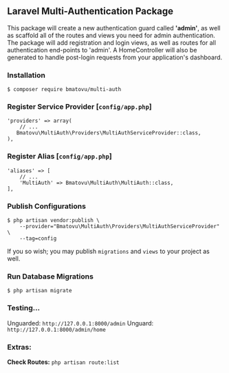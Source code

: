 ## Laravel Multi-Authentication Package
This package will create a new authentication guard called **'admin'**, as well as scaffold all of the routes and views you need for admin authentication. 
The package will add registration and login views, as well as routes for all authentication end-points to 'admin'.
A HomeController will also be generated to handle post-login requests from your application's dashboard.

### Installation
`$ composer require bmatovu/multi-auth`

### Register Service Provider [`config/app.php`]
```
'providers' => array(
    // ...
   Bmatovu\MultiAuth\Providers\MultiAuthServiceProvider::class,
),
```

### Register Alias [`config/app.php`]
```
'aliases' => [
    // ...
    'MultiAuth' => Bmatovu\MultiAuth\MultiAuth::class,    
],
```

### Publish Configurations
```
$ php artisan vendor:publish \
    --provider="Bmatovu\MultiAuth\Providers\MultiAuthServiceProvider" \
    --tag=config
```

If you so wish; you may publish `migrations` and `views` to your project as well.

### Run Database Migrations
`$ php artisan migrate`

### Testing...
Unguarded: `http://127.0.0.1:8000/admin`
Unguard: `http://127.0.0.1:8000/admin/home`

### Extras:
**Check Routes:** `php artisan route:list`